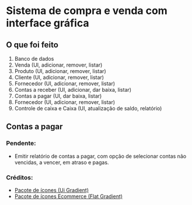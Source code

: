 # Sistema de compra e venda com interface gráfica

## O que foi feito

01. Banco de dados
00. Venda (UI, adicionar, remover, listar)
00. Produto (UI, adicionar, remover, listar)
00. Cliente (UI, adicionar, remover, listar)
00. Fornecedor (UI, adicionar, remover, listar)
00. Contas a receber (UI, adicionar, dar baixa, listar)
00. Contas a pagar (UI, dar baixa, listar) 
00. Fornecedor (UI, adicionar, remover, listar)
00. Controle de caixa e Caixa (UI, atualização de saldo, relatório)

## Contas a pagar
### Pendente:
- Emitir relatório de contas a pagar, com opção de selecionar contas não vencidas, a vencer, em atraso e pagas.


### Créditos:
- [Pacote de ícones (Ui Gradient)](https://www.flaticon.com/br/packs/ui-82?style_id=1259&family_id=333&group_id=621)
- [Pacote de ícones Ecommerce (Flat Gradient)](https://www.flaticon.com/br/packs/ecommerce-498)
